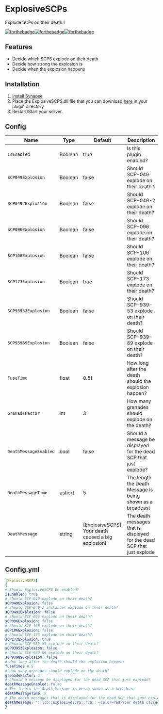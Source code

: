 # ExplosiveSCPs
Explode SCPs on their death.!

[![forthebadge](https://forthebadge.com/images/badges/built-with-love.svg)](https://forthebadge.com)[![forthebadge](https://forthebadge.com/images/badges/made-with-c-sharp.svg)](https://forthebadge.com)[![forthebadge](https://forthebadge.com/images/badges/you-didnt-ask-for-this.svg)](https://forthebadge.com)

## Features
* Decide which SCPS explode on their death
* Decide how strong the explosion is
* Decide when the explosion happens

## Installation
1. [Install Synapse](https://github.com/SynapseSL/Synapse/wiki#hosting-guides)
2. Place the ExplosiveSCPS.dll file that you can download [here](https://github.com/TheVoidNebula/ExplosiveSCPS/releases) in your plugin directory
3. Restart/Start your server.


## Config
Name  | Type | Default | Description
------------ | ------------ | ------------- | ------------ 
`IsEnabled` | Boolean | true | Is this plugin enabled?
`SCP049Explosion` | Boolean | false | Should SCP-049 explode on their death?
`SCP0492Explosion` | Boolean | false | Should SCP-049-2 explode on their death?
`SCP096Explosion` | Boolean | false | Should SCP-096 explode on their death?
`SCP106Explosion` | Boolean | false | Should SCP-106 explode on their death?
`SCP173Explosion` | Boolean | true | Should SCP-173 explode on their death?
`SCP93953Explosion` | Boolean | false | Should SCP-939-53 explode on their death?
`SCP93989Explosion` | Boolean | false | Should SCP-939-89 explode on their death?
`FuseTime` | float | 0.5f | How long after the death should the explosion happen?
`GrenadeFactor` | int | 3 | How many grenades should explode on the death?
`DeathMessageEnabled` | bool | false | Should a message be displayed for the dead SCP that just explode?
`DeathMessageTime` | ushort | 5 | The length the Death Message is being shown as a broadcast
`DeathMessage` | string | [ExplosiveSCPS] Your death caused a big explosion! | The death messages that is displayed for the dead SCP that just explode

## Config.yml
```yml
[ExplosiveSCPS]
{
# Should ExplosiveSCPS be enabled?
isEnabled: true
# Should SCP-049 explode on their death?
sCP049Explosion: false
# Should SCP-049-2 instances explode on their death?
sCP0492Explosion: false
# Should SCP-096 explode on their death?
sCP096Explosion: false
# Should SCP-106 explode on their death?
sCP106Explosion: false
# Should SCP-173 explode on their death?
sCP173Explosion: true
# Should SCP-939-53 explode on their death?
sCP93953Explosion: false
# Should SCP-939-89 explode on their death?
sCP93989Explosion: false
# How long after the death should the explosion happen?
fuseTime: 0.5
# How many grenades should explode on the death?
grenadeFactor: 3
# Should a message be displayed for the dead SCP that just explode?
deathMessageEnabled: false
# The length the Death Message is being shown as a broadcast
deathMessageTime: 5
# The death messages that is displayed for the dead SCP that just explode
deathMessage: '::lcb::ExplosiveSCPS::rcb:: <color=red>Your death caused a big explosion!</color>'
}
```
